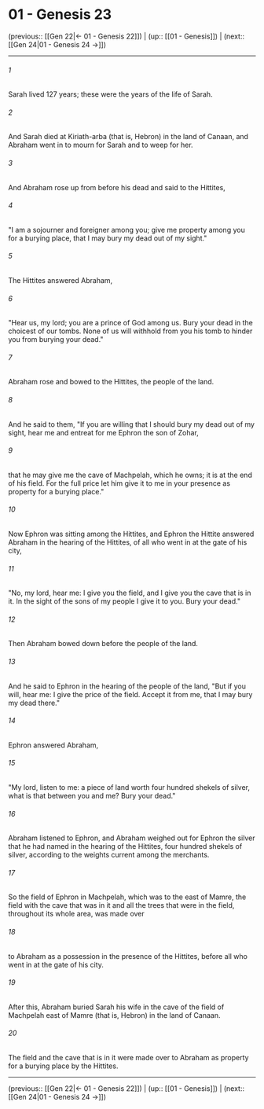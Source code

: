 # 01 - Genesis 23

(previous:: [[Gen 22|← 01 - Genesis 22]]) | (up:: [[01 - Genesis]]) | (next:: [[Gen 24|01 - Genesis 24 →]])

***


###### 1 
Sarah lived 127 years; these were the years of the life of Sarah. 

###### 2 
And Sarah died at Kiriath-arba (that is, Hebron) in the land of Canaan, and Abraham went in to mourn for Sarah and to weep for her. 

###### 3 
And Abraham rose up from before his dead and said to the Hittites, 

###### 4 
"I am a sojourner and foreigner among you; give me property among you for a burying place, that I may bury my dead out of my sight." 

###### 5 
The Hittites answered Abraham, 

###### 6 
"Hear us, my lord; you are a prince of God among us. Bury your dead in the choicest of our tombs. None of us will withhold from you his tomb to hinder you from burying your dead." 

###### 7 
Abraham rose and bowed to the Hittites, the people of the land. 

###### 8 
And he said to them, "If you are willing that I should bury my dead out of my sight, hear me and entreat for me Ephron the son of Zohar, 

###### 9 
that he may give me the cave of Machpelah, which he owns; it is at the end of his field. For the full price let him give it to me in your presence as property for a burying place." 

###### 10 
Now Ephron was sitting among the Hittites, and Ephron the Hittite answered Abraham in the hearing of the Hittites, of all who went in at the gate of his city, 

###### 11 
"No, my lord, hear me: I give you the field, and I give you the cave that is in it. In the sight of the sons of my people I give it to you. Bury your dead." 

###### 12 
Then Abraham bowed down before the people of the land. 

###### 13 
And he said to Ephron in the hearing of the people of the land, "But if you will, hear me: I give the price of the field. Accept it from me, that I may bury my dead there." 

###### 14 
Ephron answered Abraham, 

###### 15 
"My lord, listen to me: a piece of land worth four hundred shekels of silver, what is that between you and me? Bury your dead." 

###### 16 
Abraham listened to Ephron, and Abraham weighed out for Ephron the silver that he had named in the hearing of the Hittites, four hundred shekels of silver, according to the weights current among the merchants. 

###### 17 
So the field of Ephron in Machpelah, which was to the east of Mamre, the field with the cave that was in it and all the trees that were in the field, throughout its whole area, was made over 

###### 18 
to Abraham as a possession in the presence of the Hittites, before all who went in at the gate of his city. 

###### 19 
After this, Abraham buried Sarah his wife in the cave of the field of Machpelah east of Mamre (that is, Hebron) in the land of Canaan. 

###### 20 
The field and the cave that is in it were made over to Abraham as property for a burying place by the Hittites.

***

(previous:: [[Gen 22|← 01 - Genesis 22]]) | (up:: [[01 - Genesis]]) | (next:: [[Gen 24|01 - Genesis 24 →]])
